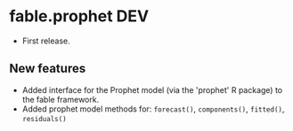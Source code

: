 # fable.prophet DEV

* First release.

## New features

* Added interface for the Prophet model (via the 'prophet' R package) to the fable framework.
* Added prophet model methods for: `forecast()`, `components()`, `fitted()`, `residuals()`

